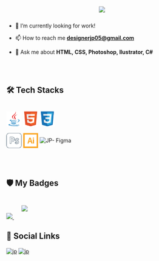 <h1 align="center">
  <a href="https://git.io/typing-svg">
    <img src="https://readme-typing-svg.herokuapp.com/?lines=Hi,+There!+👋;Nice+to+meet+you!&center=true&size=30">
  </a>
</h1>


- 🔭 I’m currently looking for work!

- 📫 How to reach me **designerjp05@gmail.com**

- 💬 Ask me about **HTML, CSS, Photoshop, Ilustrator, C#**

<br><br>

## 🛠 Tech Stacks

</div>
<div style="display: inline_block"><br>
  <img align="center" alt="" height="40" width="40" src="https://raw.githubusercontent.com/devicons/devicon/55609aa5bd817ff167afce0d965585c92040787a/icons/java/java-original.svg">
  <img align="center" alt="JP - HTML5" height="40" width="40" src="https://raw.githubusercontent.com/devicons/devicon/1119b9f84c0290e0f0b38982099a2bd027a48bf1/icons/html5/html5-original.svg">
  <img align="center" alt="JP - CSS" height="40" width="40" src="https://raw.githubusercontent.com/devicons/devicon/1119b9f84c0290e0f0b38982099a2bd027a48bf1/icons/css3/css3-original.svg">
  
</div>
<div style="display: inline_block"><br>
 <img align="center" alt="JP- Photoshop" height="40" width="40" src="https://raw.githubusercontent.com/devicons/devicon/1119b9f84c0290e0f0b38982099a2bd027a48bf1/icons/photoshop/photoshop-line.svg">
  <img align="center" alt="JP- Ilustrator" height="40" width="40" src="https://raw.githubusercontent.com/devicons/devicon/1119b9f84c0290e0f0b38982099a2bd027a48bf1/icons/illustrator/illustrator-line.svg">   
  <img align="center" alt="JP- Figma" height="40" width="40" 
src="https://www.vectorlogo.zone/logos/figma/figma-icon.svg"/>
<div>
<div>

  
 <br><br> 

 ## 🛡️ My Badges
 <div display="flex">
   <a href="https://www.credly.com/badges/a921d0ea-834f-475f-b9b8-84ba702ceefb/public_url" target="blank">
<img src="https://github.com/J3ipy/J3ipy/assets/97753966/467197c1-0f5f-4f45-b2bb-d81c3fb45e18 /">
</a>

<a href="https://credentials.databricks.com/4480121a-c14a-493d-bad8-58ac9fd5f681#gs.2yxrmo" target="blank">
  <img src="https://templates.images.credential.net/16859822715825555912981627624259.png" width="150" style="margin: 20px;">
</a>
 </div>
  
 ## 📲 Social Links   
   <div> 
<a href="https://www.linkedin.com/in/j3ipy" target="blank"><img align="center" src="https://raw.githubusercontent.com/rahuldkjain/github-profile-readme-generator/master/src/images/icons/Social/linked-in-alt.svg" alt="jp" height="30" width="40" /></a>
<a href="https://instagram.com/pedro.ssantt" target="blank"><img align="center" src="https://raw.githubusercontent.com/rahuldkjain/github-profile-readme-generator/master/src/images/icons/Social/instagram.svg" alt="jp" height="30" width="40" /></a>
 
    
<div>
